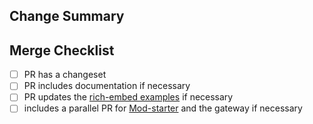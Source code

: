 ## Change Summary

<!--- Describe the changes in 1-2 concise sentences. -->

## Merge Checklist

<!-- Check the completed and unnecessary tasks below -->

- [ ] PR has a changeset
- [ ] PR includes documentation if necessary
- [ ] PR updates the [rich-embed examples](https://github.com/mod-protocol/mod/blob/main/examples/nextjs-shadcn/src/app/embeds.tsx) if necessary
- [ ] includes a parallel PR for [Mod-starter](https://github.com/mod-protocol/mod-starter) and the gateway if necessary
